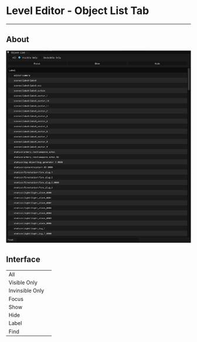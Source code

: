 # Level Editor - Object List Tab

___

## About

![alt text](../images/object-list.png)

## Interface

|  |  |
|---|---|
| All |  |
| Visible Only |  |
| Invinsible Only |  |
| Focus |  |
| Show |  |
| Hide |  |
| Label |  |
| Find |  |
